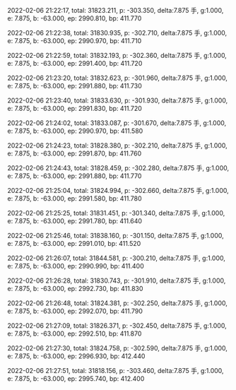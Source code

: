 2022-02-06 21:22:17, total: 31823.211, p: -303.350, delta:7.875 手, g:1.000, e: 7.875, b: -63.000, ep: 2990.810, bp: 411.770

2022-02-06 21:22:38, total: 31830.935, p: -302.710, delta:7.875 手, g:1.000, e: 7.875, b: -63.000, ep: 2990.970, bp: 411.710

2022-02-06 21:22:59, total: 31832.193, p: -302.360, delta:7.875 手, g:1.000, e: 7.875, b: -63.000, ep: 2991.400, bp: 411.720

2022-02-06 21:23:20, total: 31832.623, p: -301.960, delta:7.875 手, g:1.000, e: 7.875, b: -63.000, ep: 2991.880, bp: 411.730

2022-02-06 21:23:40, total: 31833.630, p: -301.930, delta:7.875 手, g:1.000, e: 7.875, b: -63.000, ep: 2991.830, bp: 411.720

2022-02-06 21:24:02, total: 31833.087, p: -301.670, delta:7.875 手, g:1.000, e: 7.875, b: -63.000, ep: 2990.970, bp: 411.580

2022-02-06 21:24:23, total: 31828.380, p: -302.210, delta:7.875 手, g:1.000, e: 7.875, b: -63.000, ep: 2991.870, bp: 411.760

2022-02-06 21:24:43, total: 31828.459, p: -302.280, delta:7.875 手, g:1.000, e: 7.875, b: -63.000, ep: 2991.880, bp: 411.770

2022-02-06 21:25:04, total: 31824.994, p: -302.660, delta:7.875 手, g:1.000, e: 7.875, b: -63.000, ep: 2991.580, bp: 411.780

2022-02-06 21:25:25, total: 31831.451, p: -301.340, delta:7.875 手, g:1.000, e: 7.875, b: -63.000, ep: 2991.780, bp: 411.640

2022-02-06 21:25:46, total: 31838.160, p: -301.150, delta:7.875 手, g:1.000, e: 7.875, b: -63.000, ep: 2991.010, bp: 411.520

2022-02-06 21:26:07, total: 31844.581, p: -300.210, delta:7.875 手, g:1.000, e: 7.875, b: -63.000, ep: 2990.990, bp: 411.400

2022-02-06 21:26:28, total: 31830.743, p: -301.910, delta:7.875 手, g:1.000, e: 7.875, b: -63.000, ep: 2992.730, bp: 411.830

2022-02-06 21:26:48, total: 31824.381, p: -302.250, delta:7.875 手, g:1.000, e: 7.875, b: -63.000, ep: 2992.070, bp: 411.790

2022-02-06 21:27:09, total: 31826.371, p: -302.450, delta:7.875 手, g:1.000, e: 7.875, b: -63.000, ep: 2992.510, bp: 411.870

2022-02-06 21:27:30, total: 31824.758, p: -302.590, delta:7.875 手, g:1.000, e: 7.875, b: -63.000, ep: 2996.930, bp: 412.440

2022-02-06 21:27:51, total: 31818.156, p: -303.460, delta:7.875 手, g:1.000, e: 7.875, b: -63.000, ep: 2995.740, bp: 412.400